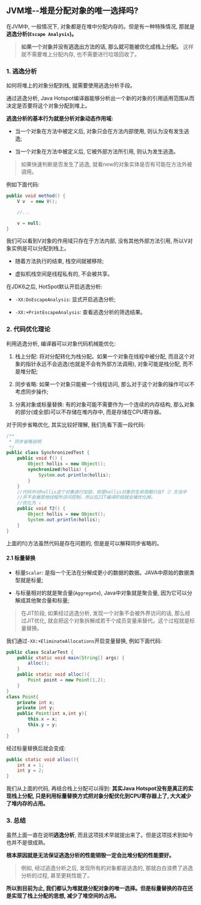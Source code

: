 ## JVM堆--堆是分配对象的唯一选择吗?

在JVM中, 一般情况下, 对象都是在堆中分配内存的。但是有一种特殊情况, 那就是**逃逸分析(`Escape Analysis`)。**

> **如果一个对象并没有逃逸出方法的话, 那么就可能被优化成栈上分配。** 这样就不需要堆上分配内存, 也不需要进行垃圾回收了。

### 1. 逃逸分析

如何将堆上的对象分配到栈, 就需要使用逃逸分析手段。

通过逃逸分析, Java Hotspot编译器能够分析出一个新的对象的引用适用范围从而决定是否要将这个对象分配到堆上。

**逃逸分析的基本行为就是分析对象动态作用域:**

- 当一个对象在方法中被定义后, 对象只会在方法内部使用, 则认为没有发生逃逸;

- 当一个对象在方法中被定义后, 它被外部方法所引用, 则认为发生逃逸。

> 如果快速判断是否发生了逃逸, 就看new的对象实体是否有可能在方法外被调用。

例如下面代码:

```java
public void method() {
    V v  = new V();

    //...

    v = null;
}
```

我们可以看到V对象的作用域只存在于方法内部, 没有其他外部方法引用, 所以V对象实例是可以分配到栈上。

- 随着方法执行的结束, 栈空间就被移除;

- 虚拟机栈空间是线程私有的, 不会被共享。

在JDK6之后, HotSpot默认开启逃逸分析:

- `-XX:DoEscapeAnalysis`: 显式开启逃逸分析;

- `-XX:+PrintEscapeAnalysis`: 查看逃逸分析的筛选结果。

### 2. 代码优化理论

利用逃逸分析, 编译器可以对象代码机械能优化:

1. 栈上分配: 将对分配转化为栈分配。如果一个对象在线程中被分配, 而且这个对象的指针永远不会逃逸(也就是不会有外部方法调用), 对象可能是栈分配, 而不是堆分配;

2. 同步省略: 如果一个对象只能被一个线程访问, 那么对于这个对象的操作可以不考虑同步操作;

3. 分离对象或标量替换: 有的对象可能不需要作为一个连续的内存结构, 那么对象的部分(或全部)可以不存储在堆内存中, 而是存储在CPU寄存器。


对于同步省略优化, 其实比较好理解, 我们先看下面一段代码:

```java
/**
 * 同步省略说明
 */
public class SynchronizedTest {
    public void f() {
        Object hollis = new Object();
        synchronized(hollis) {
            System.out.println(hollis);
        }
    }
    //代码中对hollis这个对象进行加锁，但是hollis对象的生命周期只在f（）方法中
    //并不会被其他线程所访问控制，所以在JIT编译阶段就会被优化掉。
    //优化为 ↓
    public void f2() {
        Object hollis = new Object();
        System.out.println(hollis);
    }
}
```

上面的f()方法虽然代码是存在问题的, 但是是可以解释同步省略的。

#### 2.1 标量替换

- 标量`Scalar`: 是指一个无法在分解成更小的数据的数据。JAVA中原始的数据类型就是标量;

- 与标量相对的就是聚合量(`Aggregate`), Java中对象就是聚合量, 因为它可以分解成其他聚合量和标量;

> 在JIT阶段, 如果经过逃逸分析, 发现一个对象不会被外界访问的话, 那么经过JIT优化, 就会把这个对象拆解成若干个成员变量来替代。这个过程就是标量替换。

我们通过`-XX:+EliminateAllocations`开启变量替换, 例如下面代码:

```java
public class ScalarTest {
    public static void main(String[] args) {
        alloc();   
    }
    public static void alloc(){
        Point point = new Point(1,2);
    }
}
class Point{
    private int x;
    private int y;
    public Point(int x,int y){
        this.x = x;
        this.y = y;
    }
}
```

经过标量替换后就会变成:

```java
public static void alloc(){
    int x = 1;
    int y = 2;
}
```

我们从上面的代码, 再结合栈上分配可以得到: **其实Java Hotspot没有是真正的实现栈上分配, 只是利用标量替换方式把对象分配优化到CPU寄存器上了, 大大减少了堆内存的占用。**


### 3. 总结

虽然上面一直在说明**逃逸分析**, 而且这项技术早就提出来了。但是这项技术到如今也并不是很成熟。

**根本原因就是无法保证逃逸分析的性能销毁一定会比堆分配的性能要好。**

> 例如, 经过逃逸分析之后, 发现所有的对象都是逃逸的, 那就白白浪费了逃逸分析的过程, 甚至更耗性能了。

**所以到目前为止, 我们都认为堆就是分配对象的唯一选择。但是标量替换的存在还是实现了栈上分配的思想, 减少了堆空间的占用。**